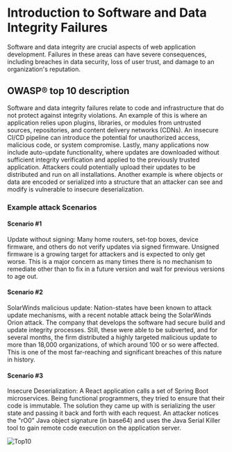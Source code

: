 # Introduction to Software and Data Integrity Failures

Software and data integrity are crucial aspects of web application development. Failures in these areas can have severe consequences, including breaches in data security, loss of user trust, and damage to an organization's reputation.

## OWASP® top 10 description

Software and data integrity failures relate to code and infrastructure that do not protect against integrity violations. An example of this is where an application relies upon plugins, libraries, or modules from untrusted sources, repositories, and content delivery networks (CDNs). An insecure CI/CD pipeline can introduce the potential for unauthorized access, malicious code, or system compromise. Lastly, many applications now include auto-update functionality, where updates are downloaded without sufficient integrity verification and applied to the previously trusted application. Attackers could potentially upload their updates to be distributed and run on all installations. Another example is where objects or data are encoded or serialized into a structure that an attacker can see and modify is vulnerable to insecure deserialization.

### Example attack Scenarios

#### Scenario #1 

Update without signing: Many home routers, set-top boxes, device firmware, and others do not verify updates via signed firmware. Unsigned firmware is a growing target for attackers and is expected to only get worse. This is a major concern as many times there is no mechanism to remediate other than to fix in a future version and wait for previous versions to age out.

#### Scenario #2 

SolarWinds malicious update: Nation-states have been known to attack update mechanisms, with a recent notable attack being the SolarWinds Orion attack. The company that develops the software had secure build and update integrity processes. Still, these were able to be subverted, and for several months, the firm distributed a highly targeted malicious update to more than 18,000 organizations, of which around 100 or so were affected. This is one of the most far-reaching and significant breaches of this nature in history.

#### Scenario #3 

Insecure Deserialization: A React application calls a set of Spring Boot microservices. Being functional programmers, they tried to ensure that their code is immutable. The solution they came up with is serializing the user state and passing it back and forth with each request. An attacker notices the "rO0" Java object signature (in base64) and uses the Java Serial Killer tool to gain remote code execution on the application server.

![Top10](assets/images/A08.png)
